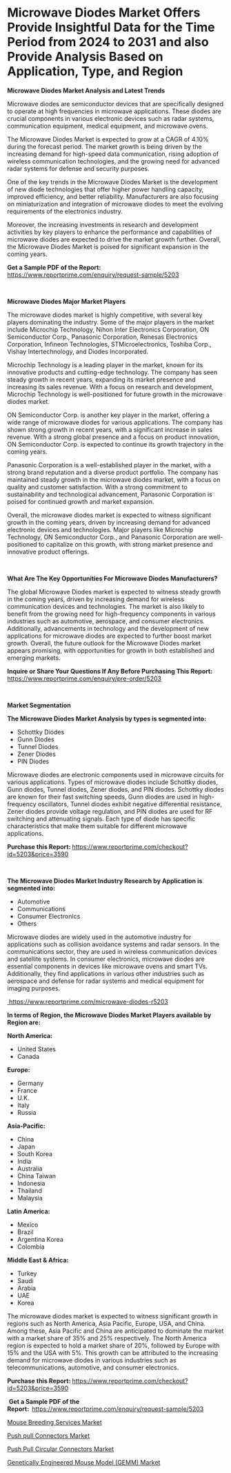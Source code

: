 <p><h1>Microwave Diodes Market Offers Provide Insightful Data for the Time Period from 2024 to 2031 and also Provide Analysis Based on Application, Type, and Region</h1></p><p><strong>Microwave Diodes Market Analysis and Latest Trends</strong></p>
<p><p>Microwave diodes are semiconductor devices that are specifically designed to operate at high frequencies in microwave applications. These diodes are crucial components in various electronic devices such as radar systems, communication equipment, medical equipment, and microwave ovens.</p><p>The Microwave Diodes Market is expected to grow at a CAGR of 4.10% during the forecast period. The market growth is being driven by the increasing demand for high-speed data communication, rising adoption of wireless communication technologies, and the growing need for advanced radar systems for defense and security purposes.</p><p>One of the key trends in the Microwave Diodes Market is the development of new diode technologies that offer higher power handling capacity, improved efficiency, and better reliability. Manufacturers are also focusing on miniaturization and integration of microwave diodes to meet the evolving requirements of the electronics industry.</p><p>Moreover, the increasing investments in research and development activities by key players to enhance the performance and capabilities of microwave diodes are expected to drive the market growth further. Overall, the Microwave Diodes Market is poised for significant expansion in the coming years.</p></p>
<p><strong>Get a Sample PDF of the Report:&nbsp;</strong> <a href="https://www.reportprime.com/enquiry/request-sample/5203">https://www.reportprime.com/enquiry/request-sample/5203</a></p>
<p>&nbsp;</p>
<p><strong>Microwave Diodes Major Market Players</strong></p>
<p><p>The microwave diodes market is highly competitive, with several key players dominating the industry. Some of the major players in the market include Microchip Technology, Nihon Inter Electronics Corporation, ON Semiconductor Corp., Panasonic Corporation, Renesas Electronics Corporation, Infineon Technologies, STMicroelectronics, Toshiba Corp., Vishay Intertechnology, and Diodes Incorporated.</p><p>Microchip Technology is a leading player in the market, known for its innovative products and cutting-edge technology. The company has seen steady growth in recent years, expanding its market presence and increasing its sales revenue. With a focus on research and development, Microchip Technology is well-positioned for future growth in the microwave diodes market.</p><p>ON Semiconductor Corp. is another key player in the market, offering a wide range of microwave diodes for various applications. The company has shown strong growth in recent years, with a significant increase in sales revenue. With a strong global presence and a focus on product innovation, ON Semiconductor Corp. is expected to continue its growth trajectory in the coming years.</p><p>Panasonic Corporation is a well-established player in the market, with a strong brand reputation and a diverse product portfolio. The company has maintained steady growth in the microwave diodes market, with a focus on quality and customer satisfaction. With a strong commitment to sustainability and technological advancement, Panasonic Corporation is poised for continued growth and market expansion.</p><p>Overall, the microwave diodes market is expected to witness significant growth in the coming years, driven by increasing demand for advanced electronic devices and technologies. Major players like Microchip Technology, ON Semiconductor Corp., and Panasonic Corporation are well-positioned to capitalize on this growth, with strong market presence and innovative product offerings.</p></p>
<p>&nbsp;</p>
<p><strong>What Are The Key Opportunities For Microwave Diodes Manufacturers?</strong></p>
<p><p>The global Microwave Diodes market is expected to witness steady growth in the coming years, driven by increasing demand for wireless communication devices and technologies. The market is also likely to benefit from the growing need for high-frequency components in various industries such as automotive, aerospace, and consumer electronics. Additionally, advancements in technology and the development of new applications for microwave diodes are expected to further boost market growth. Overall, the future outlook for the Microwave Diodes market appears promising, with opportunities for growth in both established and emerging markets.</p></p>
<p><strong>Inquire or Share Your Questions If Any Before Purchasing This Report:</strong> <a href="https://www.reportprime.com/enquiry/pre-order/5203">https://www.reportprime.com/enquiry/pre-order/5203</a></p>
<p>&nbsp;</p>
<p><strong>Market Segmentation</strong></p>
<p><strong>The Microwave Diodes Market Analysis by types is segmented into:</strong></p>
<p><ul><li>Schottky Diodes</li><li>Gunn Diodes</li><li>Tunnel Diodes</li><li>Zener Diodes</li><li>PIN Diodes</li></ul></p>
<p><p>Microwave diodes are electronic components used in microwave circuits for various applications. Types of microwave diodes include Schottky diodes, Gunn diodes, Tunnel diodes, Zener diodes, and PIN diodes. Schottky diodes are known for their fast switching speeds, Gunn diodes are used in high-frequency oscillators, Tunnel diodes exhibit negative differential resistance, Zener diodes provide voltage regulation, and PIN diodes are used for RF switching and attenuating signals. Each type of diode has specific characteristics that make them suitable for different microwave applications.</p></p>
<p><strong>Purchase this Report:&nbsp;</strong><a href="https://www.reportprime.com/checkout?id=5203&price=3590">https://www.reportprime.com/checkout?id=5203&price=3590</a></p>
<p>&nbsp;</p>
<p><strong>The Microwave Diodes Market Industry Research by Application is segmented into:</strong></p>
<p><ul><li>Automotive</li><li>Communications</li><li>Consumer Electronics</li><li>Others</li></ul></p>
<p><p>Microwave diodes are widely used in the automotive industry for applications such as collision avoidance systems and radar sensors. In the communications sector, they are used in wireless communication devices and satellite systems. In consumer electronics, microwave diodes are essential components in devices like microwave ovens and smart TVs. Additionally, they find applications in various other industries such as aerospace and defense for radar systems and medical equipment for imaging purposes.</p></p>
<p><a href="https://www.reportprime.com/microwave-diodes-r5203">&nbsp;https://www.reportprime.com/microwave-diodes-r5203</a></p>
<p><strong>In terms of Region, the Microwave Diodes Market Players available by Region are:</strong></p>
<p>
    <p> <strong> North America: </strong>
        <ul>
            <li>United States</li>
            <li>Canada</li>
        </ul>
        </p> 
    <p> <strong> Europe: </strong>
        <ul>
            <li>Germany</li>
            <li>France</li>
            <li>U.K.</li>
            <li>Italy</li>
            <li>Russia</li>
        </ul>
        </p> 
    <p> <strong> Asia-Pacific: </strong>
        <ul>
            <li>China</li>
            <li>Japan</li>
            <li>South Korea</li>
            <li>India</li>
            <li>Australia</li>
            <li>China Taiwan</li>
            <li>Indonesia</li>
            <li>Thailand</li>
            <li>Malaysia</li>
        </ul>
        </p> 
    <p> <strong> Latin America: </strong>
        <ul>
            <li>Mexico</li>
            <li>Brazil</li>
            <li>Argentina Korea</li>
            <li>Colombia</li>
        </ul>
        </p> 
    <p> <strong> Middle East & Africa: </strong>
        <ul>
            <li>Turkey</li>
            <li>Saudi</li>
            <li>Arabia</li>
            <li>UAE</li>
            <li>Korea</li>
        </ul>
    </p>
    </p>
<p><p>The microwave diodes market is expected to witness significant growth in regions such as North America, Asia Pacific, Europe, USA, and China. Among these, Asia Pacific and China are anticipated to dominate the market with a market share of 35% and 25% respectively. The North America region is expected to hold a market share of 20%, followed by Europe with 15% and the USA with 5%. This growth can be attributed to the increasing demand for microwave diodes in various industries such as telecommunications, automotive, and consumer electronics.</p></p>
<p><strong>Purchase this Report: </strong><a href="https://www.reportprime.com/checkout?id=5203&price=3590">https://www.reportprime.com/checkout?id=5203&price=3590</a></p>
<p>&nbsp;<strong>Get a Sample PDF of the Report:&nbsp;&nbsp;</strong><a href="https://www.reportprime.com/enquiry/request-sample/5203">https://www.reportprime.com/enquiry/request-sample/5203</a></p>
<p><strong></strong></p>
<p><p><a href="https://issuu.com/reportprime-2/docs/mouse-breeding-services-market-size-2030.pptx">Mouse Breeding Services Market</a></p><p><a href="https://github.com/vregtldg37/Market-Research-Report-List-1/blob/main/push-pull-connectors-market.md">Push pull Connectors Market</a></p><p><a href="https://github.com/labibmmn112/Market-Research-Report-List-1/blob/main/push-pull-circular-connectors-market.md">Push Pull Circular Connectors Market</a></p><p><a href="https://issuu.com/reportprime-2/docs/genetically-engineered-mouse-model-gemm-market-siz">Genetically Engineered Mouse Model (GEMM) Market</a></p></p>